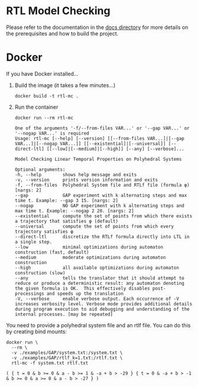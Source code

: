 # RTL Model Checking
Please refer to the documentation in the [docs directory](https://github.com/vtramo/rtl-mc/tree/main/docs) for more details on the prerequisites and how to build the project.

# Docker
If you have Docker installed...

1. Build the image (it takes a few minutes...)
    ```shell
    docker build -t rtl-mc .
    ```
2. Run the container
    ```shell
    docker run --rm rtl-mc
    ```
   ```
   One of the arguments '-f/--from-files VAR...' or '--gap VAR...' or '--nogap VAR...' is required
   Usage: rtl-mc [--help] [--version] [[--from-files VAR...]|[--gap VAR...]|[--nogap VAR...]] [[--existential]|[--universal]] [--direct-ltl] [[--low]|[--medium]|[--high]] [--any] [--verbose]...
   
   Model Checking Linear Temporal Properties on Polyhedral Systems
   
   Optional arguments:
   -h, --help        shows help message and exits
   -v, --version     prints version information and exits
   -f, --from-files  Polyhedral System file and RTLf file (formula φ) [nargs: 2]
   --gap             GAP experiment with k alternating steps and max time t. Example: --gap 3 15. [nargs: 2]
   --nogap           NO GAP experiment with k alternating steps and max time t. Example: --nogap 2 20. [nargs: 2]
   --existential     compute the set of points from which there exists a trajectory that satisfies φ (default)
   --universal       compute the set of points from which every trajectory satisfies φ
   --direct-ltl      discretize the RTLf formula directly into LTL in a single step.
   --low             minimal optimizations during automaton construction (fast, default)
   --medium          moderate optimizations during automaton construction
   --high            all available optimizations during automaton construction (slow)
   --any             tells the translator that it should attempt to reduce or produce a deterministic result: any automaton denoting the given formula is OK.  This effectively disables post-processings and speeds up the translation
   -V, --verbose     enable verbose output. Each occurrence of -V increases verbosity level. Verbose mode provides additional details during program execution to aid debugging and understanding of the internal processes. [may be repeated]
   ```
You need to provide a polyhedral system file and an rtlf file. You can do this by creating bind mounts:
```shell
docker run \
  --rm \
  -v ./examples/GAP/system.txt:/system.txt \
  -v ./examples/GAP/rtlf_k=1.txt:/rtlf.txt \
  rtl-mc -f system.txt rtlf.txt
```
```
( { t = 0 & b >= 0 & a - b >= 1 & -a + b > -29 } { t = 0 & -a + b > -1 & b >= 0 & a >= 0 & a - b > -27 } )
```